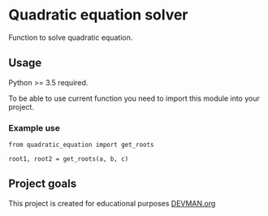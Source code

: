 # Quadratic equation solver
Function to solve quadratic equation. 

## Usage
Python >= 3.5 required.

To be able to use current function you need to import this module into your project. 
### Example use
```
from quadratic_equation import get_roots

root1, root2 = get_roots(a, b, c)
```
## Project goals

This project is created for educational purposes [DEVMAN.org](https://devman.org)